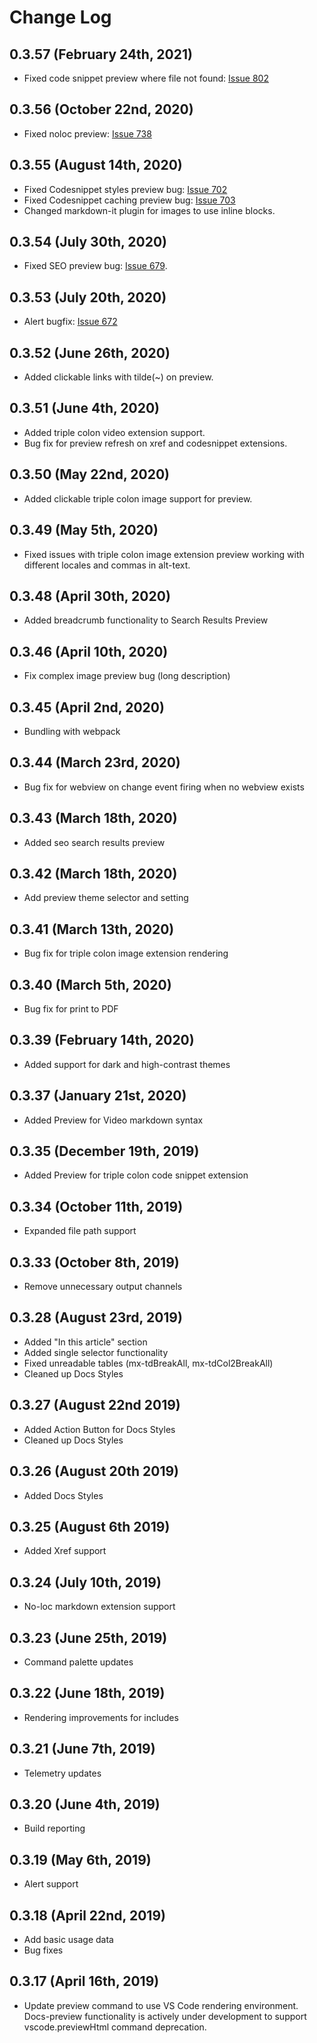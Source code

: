 # Change Log

## 0.3.57 (February 24th, 2021)

- Fixed code snippet preview where file not found: [Issue 802](https://github.com/microsoft/vscode-docs-authoring/issues/802)

## 0.3.56 (October 22nd, 2020)

- Fixed noloc preview: [Issue 738](https://github.com/microsoft/vscode-docs-authoring/issues/738)

## 0.3.55 (August 14th, 2020)

- Fixed Codesnippet styles preview bug: [Issue 702](https://github.com/microsoft/vscode-docs-authoring/issues/702)
- Fixed Codesnippet caching preview bug: [Issue 703](https://github.com/microsoft/vscode-docs-authoring/issues/703)
- Changed markdown-it plugin for images to use inline blocks.

## 0.3.54 (July 30th, 2020)

- Fixed SEO preview bug: [Issue 679](https://github.com/microsoft/vscode-docs-authoring/issues/679).

## 0.3.53 (July 20th, 2020)

- Alert bugfix: [Issue 672](https://github.com/microsoft/vscode-docs-authoring/issues/672)

## 0.3.52 (June 26th, 2020)

- Added clickable links with tilde(~) on preview.

## 0.3.51 (June 4th, 2020)

- Added triple colon video extension support.
- Bug fix for preview refresh on xref and codesnippet extensions.

## 0.3.50 (May 22nd, 2020)

- Added clickable triple colon image support for preview.

## 0.3.49 (May 5th, 2020)

- Fixed issues with triple colon image extension preview working with different locales and commas in alt-text.

## 0.3.48 (April 30th, 2020)

- Added breadcrumb functionality to Search Results Preview

## 0.3.46 (April 10th, 2020)

- Fix complex image preview bug (long description)

## 0.3.45 (April 2nd, 2020)

- Bundling with webpack

## 0.3.44 (March 23rd, 2020)

- Bug fix for webview on change event firing when no webview exists

## 0.3.43 (March 18th, 2020)

- Added seo search results preview

## 0.3.42 (March 18th, 2020)

- Add preview theme selector and setting

## 0.3.41 (March 13th, 2020)

- Bug fix for triple colon image extension rendering

## 0.3.40 (March 5th, 2020)

- Bug fix for print to PDF

## 0.3.39 (February 14th, 2020)

- Added support for dark and high-contrast themes

## 0.3.37 (January 21st, 2020)

- Added Preview for Video markdown syntax

## 0.3.35 (December 19th, 2019)

- Added Preview for triple colon code snippet extension

## 0.3.34 (October 11th, 2019)

- Expanded file path support

## 0.3.33 (October 8th, 2019)

- Remove unnecessary output channels

## 0.3.28 (August 23rd, 2019)

- Added "In this article" section
- Added single selector functionality
- Fixed unreadable tables (mx-tdBreakAll, mx-tdCol2BreakAll)
- Cleaned up Docs Styles

## 0.3.27 (August 22nd 2019)

- Added Action Button for Docs Styles
- Cleaned up Docs Styles

## 0.3.26 (August 20th 2019)

- Added Docs Styles

## 0.3.25 (August 6th 2019)

- Added Xref support

## 0.3.24 (July 10th, 2019)

- No-loc markdown extension support

## 0.3.23 (June 25th, 2019)

- Command palette updates

## 0.3.22 (June 18th, 2019)

- Rendering improvements for includes

## 0.3.21 (June 7th, 2019)

- Telemetry updates

## 0.3.20 (June 4th, 2019)

- Build reporting

## 0.3.19 (May 6th, 2019)

- Alert support

## 0.3.18 (April 22nd, 2019)

- Add basic usage data
- Bug fixes

## 0.3.17 (April 16th, 2019)

- Update preview command to use VS Code rendering environment. Docs-preview functionality is actively under development to support vscode.previewHtml command deprecation.
